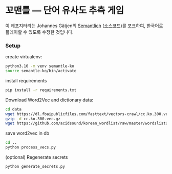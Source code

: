 # 꼬맨틀 — 단어 유사도 추측 게임

이 레포지터리는 Johannes Gätjen의 [Semantlich](http://semantlich.johannesgaetjen.de/)
([소스코드](https://github.com/gaetjen/semantle-de))를 포크하여,
한국어로 플레이할 수 있도록 수정한 것입니다.

### Setup
create virtualenv:
```bash
python3.10 -m venv semantle-ko
source semantle-ko/bin/activate
```

install requirements
```bash
pip install -r requirements.txt
```

Download Word2Vec and dictionary data:
```bash
cd data
wget https://dl.fbaipublicfiles.com/fasttext/vectors-crawl/cc.ko.300.vec.gz
gzip -d cc.ko.300.vec.gz
wget https://github.com/acidsound/korean_wordlist/raw/master/wordslistUnique.txt
```

save word2vec in db
```bash
cd ..
python process_vecs.py
```

(optional) Regenerate secrets
```bash
python generate_secrets.py
```
